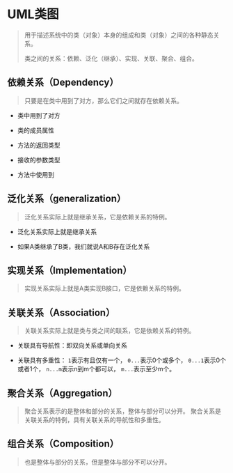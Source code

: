 # UML类图

> 用于描述系统中的类（对象）本身的组成和类（对象）之间的各种静态关系。
> 
> 类之间的关系：依赖、泛化（继承）、实现、关联、聚合、组合。

## 依赖关系（Dependency）

> 只要是在类中用到了对方，那么它们之间就存在依赖关系。

- 类中用到了对方

- 类的成员属性

- 方法的返回类型

- 接收的参数类型

- 方法中使用到

## 泛化关系（generalization）

> 泛化关系实际上就是继承关系，它是依赖关系的特例。

- 泛化关系实际上就是继承关系

- 如果A类继承了B类，我们就说A和B存在泛化关系

## 实现关系（Implementation）

> 实现关系实际上就是A类实现B接口，它是依赖关系的特例。

## 关联关系（Association）

> 关联关系实际上就是类与类之间的联系，它是依赖关系的特例。

- 关联具有导航性：即双向关系或单向关系

- 关联具有多重性：
`1`表示有且仅有一个，
`0...`表示0个或多个，
`0...1`表示0个或者1个，
`n...m`表示n到m个都可以，
`m...`表示至少m个。

## 聚合关系（Aggregation）

> 聚合关系表示的是整体和部分的关系，整体与部分可以分开。
> 聚合关系是关联关系的特例，具有关联关系的导航性和多重性。

## 组合关系（Composition）

> 也是整体与部分的关系，但是整体与部分不可以分开。

